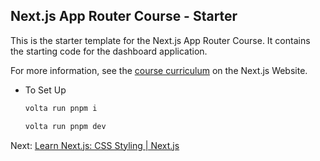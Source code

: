 ## Next.js App Router Course - Starter

This is the starter template for the Next.js App Router Course. It contains the starting code for the dashboard application.

For more information, see the [course curriculum](https://nextjs.org/learn) on the Next.js Website.

- To Set Up
  ```bash
  volta run pnpm i
  ```
  ```bash
  volta run pnpm dev
  ```

Next: [Learn Next.js: CSS Styling | Next.js](https://nextjs.org/learn/dashboard-app/css-styling)
